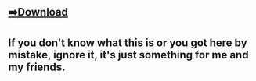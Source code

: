 ## [➡️Download](https://github.com/MrBoxik/maturita/releases/tag/1)

## If you don't know what this is or you got here by mistake, ignore it, it's just something for me and my friends.
